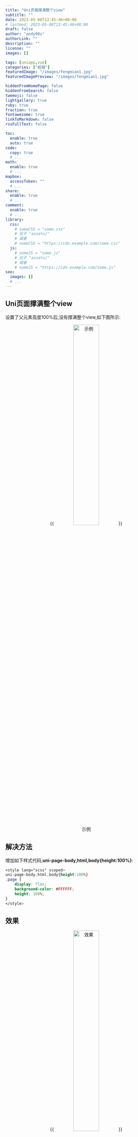 ```yaml
---
title: "Uni页面撑满整个view"
subtitle: ""
date: 2023-05-08T13:45:46+08:00
# lastmod: 2023-05-08T13:45:46+08:00
draft: false
author: "andy90s"
authorLink: ""
description: ""
license: ""
images: []

tags: [uniapp,vue]
categories: ["前端"]
featuredImage: "/images/fengmian1.jpg"
featuredImagePreview: "/images/fengmian1.jpg"

hiddenFromHomePage: false
hiddenFromSearch: false
twemoji: false
lightgallery: true
ruby: true
fraction: true
fontawesome: true
linkToMarkdown: false
rssFullText: false

toc:
  enable: true
  auto: true
code:
  copy: true
  # ...
math:
  enable: true
  # ...
mapbox:
  accessToken: ""
  # ...
share:
  enable: true
  # ...
comment:
  enable: true
  # ...
library:
  css:
    # someCSS = "some.css"
    # 位于 "assets/"
    # 或者
    # someCSS = "https://cdn.example.com/some.css"
  js:
    # someJS = "some.js"
    # 位于 "assets/"
    # 或者
    # someJS = "https://cdn.example.com/some.js"
seo:
  images: []
  # ...
---
```

<!--more-->
## Uni页面撑满整个view
设置了父元素高度100%后,没有撑满整个view,如下图所示:
<center>
{{<image src="https://cdn.jsdelivr.net/gh/andy90s/blog-image@master/blog/images/202305081351874.png" title="示例" width="40%">}}
<div style="color:#717171;font-size:14px;font-weight:normal"> <b> 示例 </b>  </div>
</center>

## 解决方法

增加如下样式代码,**uni-page-body,html,body{height:100%}**:
```css
<style lang="scss" scoped>
uni-page-body,html,body{height:100%}
.page {
	display: flex;
	background-color: #FFFFFF;
	height: 100%;
}
</style>
```

## 效果

<center>
{{<image src="https://cdn.jsdelivr.net/gh/andy90s/blog-image@master/blog/images/202305081356147.png" title="效果" width="40%">}}
<div style="color:#717171;font-size:14px;font-weight:normal"> <b> 效果 </b>  </div>
</center>
